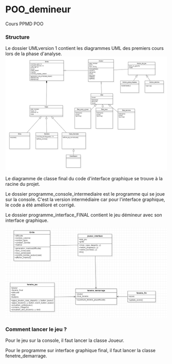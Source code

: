 # POO_demineur
Cours PPMD POO 

### Structure

Le dossier UMLversion 1 contient les diagrammes UML des premiers cours lors de la phase d'analyse.
![Diagramme de classe final](https://raw.githubusercontent.com/lpari053/POO_demineur/main/UML_version1/diagramme_de_classe_version1.png)


Le diagramme de classe final du code d'interface graphique se trouve à la racine du projet.

Le dossier programme_console_intermediaire est le programme qui se joue sur la console. C'est la version intermédiaire car pour l'interface graphique, le code a été amélioré et corrigé.

Le dossier programme_interface_FINAL contient le jeu démineur avec son interface graphique.

![Diagramme de classe final](diagramme_de_classe_final.png)

### Comment lancer le jeu ?

Pour le jeu sur la console, il faut lancer la classe Joueur.

Pour le programme sur interface graphique final, il faut lancer la classe fenetre_demarrage.
